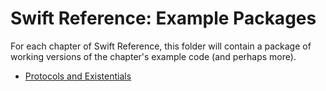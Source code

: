 # Swift Reference: Example Packages

For each chapter of Swift Reference, this folder will contain a package of 
working versions of the chapter's example code (and perhaps more).

* [Protocols and Existentials](protocols)
